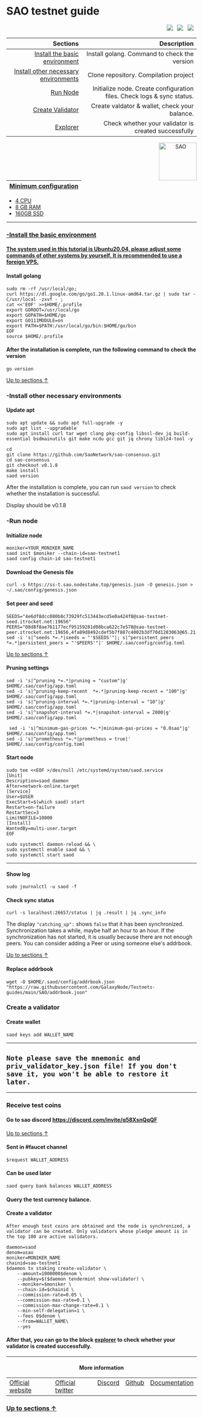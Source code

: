 <a id="anchor"></a>
# SAO testnet guide



<p align="right">
  <a href="https://discord.com/invite/q58XsnQqQF"><img src="https://img.shields.io/badge/Discord-7289DA?style=for-the-badge&logo=discord&logoColor=white" /></a> &nbsp;
  <a href="https://twitter.com/SAONetwork"><img src="https://img.shields.io/badge/Twitter-1DA1F2?style=for-the-badge&logo=twitter&logoColor=white" /></a> &nbsp;
  <a href="https://medium.com/@saonetwork"><img src="https://img.shields.io/badge/Medium-12100E?style=for-the-badge&logo=medium&logoColor=white" /></a> &nbsp;
</p>

|Sections|Description|
|-----------------------:|------------------------------------------:|
| [Install the basic environment](#go) | Install golang. Command to check the version|
| [Install other necessary environments](#necessary) | Clone repository. Compilation project |
| [Run Node](#run) |  Initialize node. Create configuration files. Check logs & sync status. |
| [Create Validator](#validator) |  Create valdator & wallet, check your balance. |
| <a href="https://explorer.nodestake.top/sao-testnet/staking">Explorer</a> |  Check whether your validator is created successfully |


 <p align="center"><a href="https://0ww.sao.network/#Docs"><img align="right"width="100px"alt="SAO" src="https://i.ibb.co/s9MdT2Q/k-V74-EMrg-400x400.jpg"></p</a>

| Minimum configuration                                                                                |
|------------------------------------------------------------------------------------------------------|
- 4 CPU                                                                                                
- 8 GB RAM
- 160GB SSD                                                                                            

--- 
### -Install the basic environment
#### The system used in this tutorial is Ubuntu20.04, please adjust some commands of other systems by yourself. It is recommended to use a foreign VPS.
<a id="go"></a>
#### Install golang
```
sudo rm -rf /usr/local/go;
curl https://dl.google.com/go/go1.20.1.linux-amd64.tar.gz | sudo tar -C/usr/local -zxvf - ;
cat <<'EOF' >>$HOME/.profile
export GOROOT=/usr/local/go
export GOPATH=$HOME/go
export GO111MODULE=on
export PATH=$PATH:/usr/local/go/bin:$HOME/go/bin
EOF
source $HOME/.profile
```
#### After the installation is complete, run the following command to check the version

```
go version
```
<a id="necessary"></a>
[Up to sections ↑](#anchor)
### -Install other necessary environments

#### Update apt
```
sudo apt update && sudo apt full-upgrade -y
sudo apt list --upgradable
sudo apt install curl tar wget clang pkg-config libssl-dev jq build-essential bsdmainutils git make ncdu gcc git jq chrony liblz4-tool -y
```

```
cd
git clone https://github.com/SaoNetwork/sao-consensus.git
cd sao-consensus
git checkout v0.1.8
make install
saod version
```
After the installation is complete, you can run `saod version` to check whether the installation is successful.

Display should be v0.1.8
<a id="run"></a>
### -Run node

#### Initialize node

```
moniker=YOUR_MONIKER_NAME
saod init $moniker --chain-id=sao-testnet1
saod config chain-id sao-testnet1
```

#### Download the Genesis file

```
curl -s https://ss-t.sao.nodestake.top/genesis.json -O genesis.json > ~/.sao/config/genesis.json
```

#### Set peer and seed

```
SEEDS="4e6df8dcc080b8c73929fc513443ecd5e0a424f0@sao-testnet-seed.itrocket.net:19656"
PEERS="08d8f8ae761177ecf95159281d08bca622c7e578@sao-testnet-peer.itrocket.net:19656,4fa89d8492cdef5b7f887c4002b3df70d1283063@65.21.134.202:15756,1667f1737eca69c487c114a03c0a058dd9cf8c02@194.163.168.62:19656,8ea46db77d6698c2e9509a5dd9ca4436436676cc@43.156.118.116:26656,028d522954c744b095fea1b9f1f475509b82d700@8.222.210.19:26656,d99aa1b6ab12faaee47ab1f8bfa59187b0bab588@65.109.89.18:19656,4db9aa492b13137d048af1ac554e8a6c09f80fcf@75.119.154.212:26656,195eb1c0b2b6c52f690cb9500bbc93c855616d50@120.226.39.104:26656,8a6983c4b3402c0a25c110eee8a9d0ca369b45c9@65.21.131.215:15756,4b05fcf7f3bb8766a7a7f9838cb13f4e8fbdfaeb@207.180.251.220:17656,5b1a021a6ed3274dc2c855490ad8fe45e03ace99@65.108.75.107:21656"
sed -i 's|^seeds *=.*|seeds = "'$SEEDS'"|; s|^persistent_peers *=.*|persistent_peers = "'$PEERS'"|' $HOME/.sao/config/config.toml
```
[Up to sections ↑](#anchor)

#### Pruning settings
```
sed -i 's|^pruning *=.*|pruning = "custom"|g' $HOME/.sao/config/app.toml
sed -i 's|^pruning-keep-recent  *=.*|pruning-keep-recent = "100"|g' $HOME/.sao/config/app.toml
sed -i 's|^pruning-interval *=.*|pruning-interval = "10"|g' $HOME/.sao/config/app.toml
sed -i 's|^snapshot-interval *=.*|snapshot-interval = 2000|g' $HOME/.sao/config/app.toml
  
 sed -i 's|^minimum-gas-prices *=.*|minimum-gas-prices = "0.0sao"|g' $HOME/.sao/config/app.toml
sed -i 's|^prometheus *=.*|prometheus = true|' $HOME/.sao/config/config.toml
```
#### Start node 
```
sudo tee <<EOF >/dev/null /etc/systemd/system/saod.service
[Unit]
Description=saod daemon
After=network-online.target
[Service]
User=$USER
ExecStart=$(which saod) start
Restart=on-failure
RestartSec=3
LimitNOFILE=10000
[Install]
WantedBy=multi-user.target
EOF
```
```
sudo systemctl daemon-reload && \
sudo systemctl enable saod && \
sudo systemctl start saod 
```
___

#### Show log
```
sudo journalctl -u saod -f
```
#### Check sync status
```
curl -s localhost:26657/status | jq .result | jq .sync_info
```
The display `"catching_up":` shows `false` that it has been synchronized. Synchronization takes a while, maybe half an hour to an hour. If the synchronization has not started, it is usually because there are not enough peers. You can consider adding a Peer or using someone else's addrbook.

[Up to sections ↑](#anchor)
#### Replace addrbook
```
wget -O $HOME/.saod/config/addrbook.json "https://raw.githubusercontent.com/GalaxyNode/Testnets-guides/main/SAO/addrbook.json"
```
<a id="validator"></a>
### Create a validator
#### Create wallet
```
saod keys add WALLET_NAME
```
----
## `Note please save the mnemonic and priv_validator_key.json file! If you don't save it, you won't be able to restore it later.`
----
### Receive test coins
#### Go to sao discord https://discord.com/invite/q58XsnQqQF
[Up to sections ↑](#anchor)
#### Sent in #faucet channel
```
$request WALLET_ADDRESS
```
#### Can be used later
```
saod query bank balances WALLET_ADDRESS
```
#### Query the test currency balance.
#### Create a validator
`After enough test coins are obtained and the node is synchronized, a validator can be created. Only validators whose pledge amount is in the top 100 are active validators.`
```
daemon=saod
denom=usao
moniker=MONIKER_NAME
chainid=sao-testnet1
$daemon tx staking create-validator \
    --amount=1000000$denom \
    --pubkey=$($daemon tendermint show-validator) \
    --moniker=$moniker \
    --chain-id=$chainid \
    --commission-rate=0.05 \
    --commission-max-rate=0.1 \
    --commission-max-change-rate=0.1 \
    --min-self-delegation=1 \
    --fees 0$denom \
    --from=WALLET_NAME\
    --yes
```

#### After that, you can go to the block [explorer](https://explorer.nodestake.top/sao-testnet/staking) to check whether your validator is created successfully.
----

  <h4 align="center"> More information </h4>
  
<table width="400px" align="center">
    <tbody>
        <tr valign="top">
          <td>
            <a href="https://www.sao.network/#/" target="site">Official website</a> </td>
          <td><a href="https://twitter.com/sao_network" target="twitt">Official twitter</a> </td> 
          <td><a href="https://discord.com/invite/q58XsnQqQF" target="discord">Discord</a></td> 
          <td><a href="https://github.com/SAONetwork" target="git">Github</a> </td>
          <td><a href="https://www.sao.network/#Docs" target="doc">Documentation</a></td>   </tr>
    </tbody>
</table> 


### [Up to sections ↑](#anchor)



